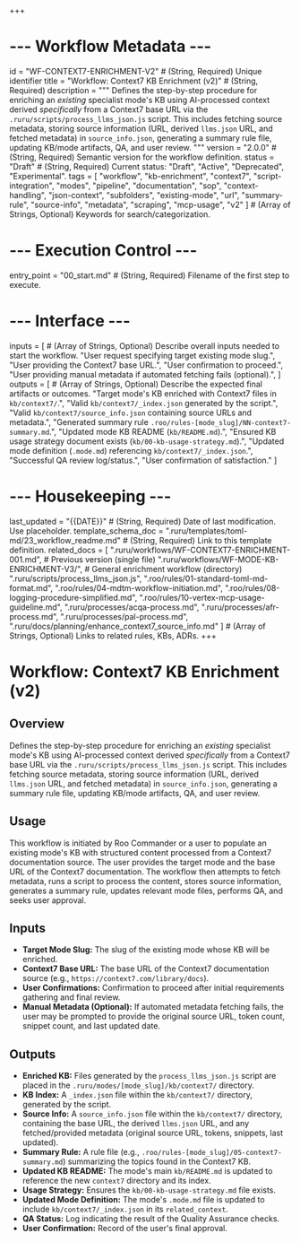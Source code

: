+++
# --- Workflow Metadata ---
id = "WF-CONTEXT7-ENRICHMENT-V2" # (String, Required) Unique identifier
title = "Workflow: Context7 KB Enrichment (v2)" # (String, Required)
description = """
Defines the step-by-step procedure for enriching an *existing* specialist mode's KB using AI-processed context derived *specifically* from a Context7 base URL via the `.ruru/scripts/process_llms_json.js` script. This includes fetching source metadata, storing source information (URL, derived `llms.json` URL, and fetched metadata) in `source_info.json`, generating a summary rule file, updating KB/mode artifacts, QA, and user review.
"""
version = "2.0.0" # (String, Required) Semantic version for the workflow definition.
status = "Draft" # (String, Required) Current status: "Draft", "Active", "Deprecated", "Experimental".
tags = [
    "workflow", "kb-enrichment", "context7", "script-integration", "modes", "pipeline",
    "documentation", "sop", "context-handling", "json-context", "subfolders",
    "existing-mode", "url", "summary-rule", "source-info", "metadata", "scraping",
    "mcp-usage", "v2"
] # (Array of Strings, Optional) Keywords for search/categorization.

# --- Execution Control ---
entry_point = "00_start.md" # (String, Required) Filename of the first step to execute.

# --- Interface ---
inputs = [ # (Array of Strings, Optional) Describe overall inputs needed to start the workflow.
    "User request specifying target existing mode slug.",
    "User providing the Context7 base URL.",
    "User confirmation to proceed.",
    "User providing manual metadata if automated fetching fails (optional).",
]
outputs = [ # (Array of Strings, Optional) Describe the expected final artifacts or outcomes.
    "Target mode's KB enriched with Context7 files in `kb/context7/`.",
    "Valid `kb/context7/_index.json` generated by the script.",
    "Valid `kb/context7/source_info.json` containing source URLs and metadata.",
    "Generated summary rule `.roo/rules-[mode_slug]/NN-context7-summary.md`.",
    "Updated mode KB README (`kb/README.md`).",
    "Ensured KB usage strategy document exists (`kb/00-kb-usage-strategy.md`).",
    "Updated mode definition (`.mode.md`) referencing `kb/context7/_index.json`.",
    "Successful QA review log/status.",
    "User confirmation of satisfaction."
]

# --- Housekeeping ---
last_updated = "{{DATE}}" # (String, Required) Date of last modification. Use placeholder.
template_schema_doc = ".ruru/templates/toml-md/23_workflow_readme.md" # (String, Required) Link to this template definition.
related_docs = [
    ".ruru/workflows/WF-CONTEXT7-ENRICHMENT-001.md", # Previous version (single file)
    ".ruru/workflows/WF-MODE-KB-ENRICHMENT-V3/", # General enrichment workflow (directory)
    ".ruru/scripts/process_llms_json.js",
    ".roo/rules/01-standard-toml-md-format.md",
    ".roo/rules/04-mdtm-workflow-initiation.md",
    ".roo/rules/08-logging-procedure-simplified.md",
    ".roo/rules/10-vertex-mcp-usage-guideline.md",
    ".ruru/processes/acqa-process.md",
    ".ruru/processes/afr-process.md",
    ".ruru/processes/pal-process.md",
    ".ruru/docs/planning/enhance_context7_source_info.md"
] # (Array of Strings, Optional) Links to related rules, KBs, ADRs.
+++

# Workflow: Context7 KB Enrichment (v2)

## Overview

Defines the step-by-step procedure for enriching an *existing* specialist mode's KB using AI-processed context derived *specifically* from a Context7 base URL via the `.ruru/scripts/process_llms_json.js` script. This includes fetching source metadata, storing source information (URL, derived `llms.json` URL, and fetched metadata) in `source_info.json`, generating a summary rule file, updating KB/mode artifacts, QA, and user review.

## Usage

This workflow is initiated by Roo Commander or a user to populate an existing mode's KB with structured content processed from a Context7 documentation source. The user provides the target mode and the base URL of the Context7 documentation. The workflow then attempts to fetch metadata, runs a script to process the content, stores source information, generates a summary rule, updates relevant mode files, performs QA, and seeks user approval.

## Inputs

*   **Target Mode Slug:** The slug of the existing mode whose KB will be enriched.
*   **Context7 Base URL:** The base URL of the Context7 documentation source (e.g., `https://context7.com/library/docs`).
*   **User Confirmations:** Confirmation to proceed after initial requirements gathering and final review.
*   **Manual Metadata (Optional):** If automated metadata fetching fails, the user may be prompted to provide the original source URL, token count, snippet count, and last updated date.

## Outputs

*   **Enriched KB:** Files generated by the `process_llms_json.js` script are placed in the `.ruru/modes/[mode_slug]/kb/context7/` directory.
*   **KB Index:** A `_index.json` file within the `kb/context7/` directory, generated by the script.
*   **Source Info:** A `source_info.json` file within the `kb/context7/` directory, containing the base URL, the derived `llms.json` URL, and any fetched/provided metadata (original source URL, tokens, snippets, last updated).
*   **Summary Rule:** A rule file (e.g., `.roo/rules-[mode_slug]/05-context7-summary.md`) summarizing the topics found in the Context7 KB.
*   **Updated KB README:** The mode's main `kb/README.md` is updated to reference the new `context7` directory and its index.
*   **Usage Strategy:** Ensures the `kb/00-kb-usage-strategy.md` file exists.
*   **Updated Mode Definition:** The mode's `.mode.md` file is updated to include `kb/context7/_index.json` in its `related_context`.
*   **QA Status:** Log indicating the result of the Quality Assurance checks.
*   **User Confirmation:** Record of the user's final approval.